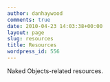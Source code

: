 ```yaml
---
author: danhaywood
comments: true
date: 2010-04-23 14:03:38+00:00
layout: page
slug: resources
title: Resources
wordpress_id: 556
---
```


Naked Objects-related resources.
